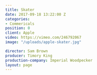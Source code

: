 ```yaml
---
title: Skater
date: 2017-09-18 13:22:00 Z
categories:
- Commericals
position: 0
client: Apple
video: https://vimeo.com/246792067
image: "/uploads/apple-skater.jpg"

director: Sam Brown
producer: Timory King
production-company: Imperial Woodpecker
layout: page
---
```


